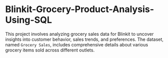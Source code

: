 # Blinkit-Grocery-Product-Analysis-Using-SQL
This project involves analyzing grocery sales data for Blinkit to uncover insights into customer behavior, sales trends, and preferences. The dataset, named `Grocery Sales`, includes comprehensive details about various grocery items sold across different outlets.
